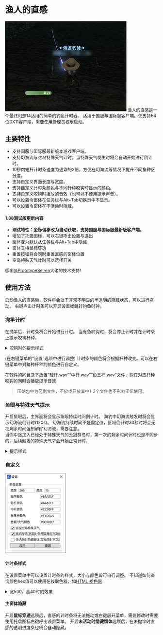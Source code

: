 # 渔人的直感 

<img width="400" src="https://raw.githubusercontent.com/Natsukage/Assets/main/FishersIntuition/images/FI1.jpg"/>
渔人的直感是一个最终幻想14适用的简单的钓鱼计时器。
适用于国服与国际服客户端。仅支持64位DX11客户端，需要使用管理员权限启动。

## 主要特性
- 支持国服与国际服最新版本游戏客户端。
- 支持幻海流与空岛特殊天气计时。当特殊天气发生时将会自动开始进行倒计时。
- 10秒内短杆计时条速度为通常的3倍，方便在幻海流等情况下提升不同鱼种区分度。
- 支持自定义界面长度与宽度。
- 支持自定义计时条颜色与不同杆种咬钩时显示的颜色。
- 支持自定义咬钩时播放的音效（也可以不使用提示声音）。
- 可以设置令窗体在任务栏与Alt+Tab切换页中不显示。
- 可以设置令窗体在不活动时隐藏。

#### 1.38测试版更新内容
- **测试特性：坐标偏移改为自动获取，支持国服与国际服最新版客户端。**
- 增加了托盘图标，可以右键呼出设置与退出
- 窗体变为默认从任务栏与Alt+Tab中隐藏
- 窗体支持鼠标穿透
- 重置按钮将会同时重置直感的窗体位置
- 空岛特殊天气计时可以选择开关

感谢[@PrototypeSeiren](https://github.com/PrototypeSeiren)大佬的技术支持!

## 使用方法

启动渔人的直感后，软件将会处于非常不明显的半透明的隐藏状态，可以进行拖动。
右键点击计时条可以开启设置或跳转钓鱼时钟。

### 抛竿计时

在抛竿后，计时条将会开始进行计时。
当有鱼咬钩时，将会停止计时并在计时条上提示咬钩杆种。

<details>
<summary>咬钩时的提示样式</summary>

<img width="400" src="https://raw.githubusercontent.com/Natsukage/Assets/main/FishersIntuition/images/FI2.jpg"/>
</details>

(在右键菜单的“设置”选项中进行调整) 计时条的颜色将会根据杆种改变。可以在右键菜单中对每种杆种的颜色进行自定义。  

在软件的同目录下放置“轻杆.wav”“中杆.wav”“鱼王杆.wav”文件，则在对应杆种咬钩的同时会播放提示音效
> 压缩包中为范例文件，不放或只放其中1-2个文件也不影响正常使用。

### 鱼眼与特殊天气提示

开启鱼眼后，主界面将会显示鱼眼持续时间倒计时。
海钓中幻海流触发时将会显示幻海流倒计时(120s)。
幻海流持续时间不是固定值，区域倒计时30秒时将会无视剩余时间强制解除幻海流，需要注意。  
当你中途加入已经处于特殊天气的云冠群岛时，第一次的剩余时间计时也是不同步的。后续触发的特殊天气才会开始正常计时。

<details>
<summary>提示样式</summary>
<img width="400" src="https://raw.githubusercontent.com/Natsukage/Assets/main/FishersIntuition/images/FI3.jpg"/>
</details>  

### 自定义

<img width="200" src="https://raw.githubusercontent.com/Natsukage/Assets/main/FishersIntuition/images/FI5.jpg"/>

#### 计时条样式

在设置菜单中可以设置计时条的样式，大小与颜色皆可自行调整。
不知道如何查询颜色hex值可以使用在线取色器，如[HTML 拾色器](https://www.w3cschool.cn/tools/index?name=cpicker)

<details>
<summary>宽500，高40时的效果</summary>
<img width="400" src="https://raw.githubusercontent.com/Natsukage/Assets/main/FishersIntuition/images/FI4.jpg"/>
</details>  

#### 主窗体隐藏

开启**鼠标穿透**选项后，直感的计时条将无法拖动或右键展开菜单，需要修改时需要使用托盘图标右键呼出设置菜单。
开启**未活动时隐藏窗体**选项后，在未抛竿时直感的透明进度条也将会自动隐藏。  
